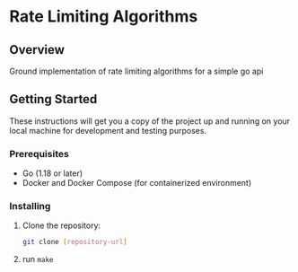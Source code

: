 # Rate Limiting Algorithms

## Overview

Ground implementation of rate limiting algorithms for a simple go api

## Getting Started

These instructions will get you a copy of the project up and running on your local machine for development and testing purposes.

### Prerequisites

- Go (1.18 or later)
- Docker and Docker Compose (for containerized environment)

### Installing

1. Clone the repository:
   ```bash
   git clone [repository-url]
2. run `make`
